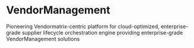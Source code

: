 # VendorManagement
Pioneering Vendormatrix-centric platform for cloud-optimized, enterprise-grade supplier lifecycle orchestration engine providing enterprise-grade VendorManagement solutions

